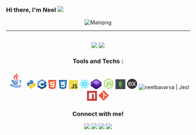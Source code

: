 ### Hi there, I'm Neel <img src="https://github.com/TheDudeThatCode/TheDudeThatCode/blob/master/Assets/Hi.gif" width="29px">

<p  align="center"><img alt="Mainpng" src="https://media.giphy.com/media/Ll22OhMLAlVDb8UQWe/giphy.gif" width="250"  />
<hr>
<br>

<!-- [![neelbavarva's github stats](https://github-readme-stats.vercel.app/api?username=neelbavarva&show_icons=true&include_all_commits=true)](https://github.com/anuraghazra/github-readme-stats) -->

<!-- [![Top Langs](https://github-readme-stats.vercel.app/api/top-langs/?username=neelbavarva&layout=compact&theme=default)](https://github.com/anuraghazra/github-readme-stats) -->

<div align="center">
<a href="#"><img src="https://github-readme-stats.vercel.app/api?username=neelbavarva&show_icons=true&theme=dark&include_all_commits=true" width="418" ></a>
<a href="#"><img src="https://github-readme-stats.vercel.app/api/top-langs/?username=neelbavarva&layout=compact&theme=dark" width="350" ></a>

</div>

<div align="center">
  
<h3>Tools and Techs : </h3>

<a><img alt="neelbavarva | Java" width="50px"  src="https://github.com/neelbavarva/neelbavarva/blob/master/images/java1.png"></a>
<a><img alt="neelbavarva | Python" width="26px" src="https://github.com/neelbavarva/neelbavarva/blob/master/images/python.png"></a>
<a><img alt="neelbavarva | C++" width="24px" src="https://github.com/neelbavarva/neelbavarva/blob/master/images/cpp.png"></a>
<a><img alt="neelbavarva | HTML" width="25px" src="https://github.com/neelbavarva/neelbavarva/blob/master/images/html.png"></a>
<a><img alt="neelbavarva | CSS" width="25px" src="https://github.com/neelbavarva/neelbavarva/blob/master/images/css.png"></a>
<a><img alt="neelbavarva | Javascript" width="25px" src="https://github.com/neelbavarva/neelbavarva/blob/master/images/javascript.png"></a>
<a><img alt="neelbavarva | React" width="28px" src="https://github.com/neelbavarva/neelbavarva/blob/master/images/react.png"></a>
<a><img alt="neelbavarva | Bootstrap" width="30px" src="https://github.com/neelbavarva/neelbavarva/blob/master/images/bootstrap.png"></a>
<a><img alt="neelbavarva | Node.js" width="30px" src="https://github.com/neelbavarva/neelbavarva/blob/master/images/node.png"></a>
<a><img alt="neelbavarva | NPM" height="27px" src="https://raw.githubusercontent.com/neelbavarva/neelbavarva/master/images/mongodb.png"></a>
<a><img alt="neelbavarva | Express" width="29px" src="https://github.com/neelbavarva/neelbavarva/blob/master/images/expressjs.png"></a>
<a><img alt="neelbavarva | Jest" width="25px" src="https://camo.githubusercontent.com/0dec7ba517487c3f5b2e6d946ae188e1b78e4ee2/68747470733a2f2f63646e2e7261776769742e636f6d2f677261622f66726f6e742d656e642d67756964652f6d61737465722f696d616765732f6a6573742d6c6f676f2e737667"></a>
<a><img alt="neelbavarva | NPM" height="27px" src="https://raw.githubusercontent.com/neelbavarva/neelbavarva/master/images/npm.png"></a>
<a><img alt="neelbavarva | Git" width="29px" src="https://github.com/neelbavarva/neelbavarva/blob/master/images/git.png"></a>

   <!-- <a><img alt="neelbavarva | Redux" width="27px" src="https://github.com/neelbavarva/neelbavarva/blob/master/images/redux.png"></a> -->
   <!-- <a><img alt="neelbavarva | Django" width="28px" src="https://github.com/neelbavarva/neelbavarva/blob/master/images/django.png"></a> -->

</div>

<div align="center">
  
<h3>Connect with me!</h3>

[<img src="https://img.shields.io/badge/linkedin-%230077B5.svg?&style=for-the-badge&logo=linkedin&logoColor=white" />](https://www.linkedin.com/in/neel-bavarva-61662a1a3) [<img src="https://img.shields.io/badge/-Quora-red?&style=for-the-badge&logo=quora&logoColor=white" />](https://www.quora.com/profile/Neel-Bavarva) [<img src = "https://img.shields.io/badge/twitter-%2320A1F1.svg?&style=for-the-badge&logo=twitter&logoColor=white">](https://twitter.com/BavarvaNeel) [<img src = "https://img.shields.io/badge/-Facebook-informational?&style=for-the-badge&logo=facebook&logoColor=white">](https://www.facebook.com/neel.bavarva)

</div>

<!-- Variables , in case useful -->

[quora]: https://www.quora.com/profile/Neel-Bavarva
[facebook]: https://www.facebook.com/neel.bavarva
[twitter]: https://twitter.com/BavarvaNeel
[linkedin]: https://www.linkedin.com/in/neel-bavarva-61662a1a3

<!-- Useful Links -->

<!-- https://media.giphy.com/media/2Ygy0khwewLgMSYM0t/giphy.gif -->
<!-- https://miro.medium.com/max/875/1*X_FFeLvsgZ0Q-weKkc_byw.gif -->

